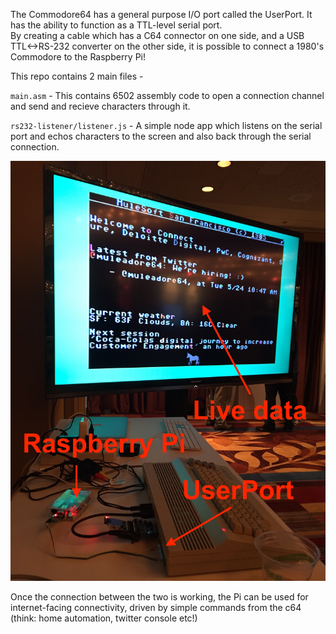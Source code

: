 The Commodore64 has a general purpose I/O port called the UserPort.  It has the ability to function as a TTL-level serial port.  
By creating a cable which has a C64 connector on one side, and a USB TTL<->RS-232 converter on the other side, it is possible 
to connect a 1980's Commodore to the Raspberry Pi!

This repo contains 2 main files - 

`main.asm` - This contains 6502 assembly code to open a connection channel and send and recieve characters through it.

`rs232-listener/listener.js` - A simple node app which listens on the serial port and echos characters to the screen and also back through the serial connection.

![](/demo.jpg)

Once the connection between the two is working, the Pi can be used for internet-facing connectivity, driven by simple commands from the c64 (think: home automation, twitter console etc!)